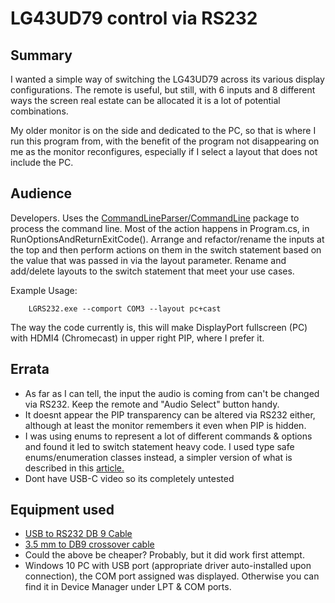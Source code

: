 ﻿# LG43UD79 control via RS232

## Summary

<dl>
<p>
I wanted a simple way of switching the LG43UD79 across its various display configurations.  The remote is useful, 
but still, with 6 inputs and 8 different ways the screen real estate can be allocated it is a lot of potential combinations.
</p>
<p>
My older monitor is on the side and dedicated to the PC, so that is where I run this program from, with the benefit of the program not disappearing on me as the monitor reconfigures, especially if I select a layout that does not include the PC.
</p>
</dl>

## Audience

<dl>
<p>
	Developers. Uses the <a href='https://github.com/commandlineparser/commandline'>CommandLineParser/CommandLine</a> package to process the command line.  
	Most of the action happens in Program.cs, in RunOptionsAndReturnExitCode().  Arrange and refactor/rename the inputs at the top and then perform actions on them
	in the switch statement based on the value that was passed in via the layout parameter.  Rename and add/delete layouts to the switch statement that meet your use cases.
</p>
<p>
	Example Usage:<br/>
	<code>
	LGRS232.exe --comport COM3 --layout pc+cast
	</code>
	<br/>
	The way the code currently is, this will make DisplayPort fullscreen (PC) with HDMI4 (Chromecast) in upper right PIP, where I prefer it.
</p>
</dl>


## Errata

<dl>
	<ul>
		<li>As far as I can tell, the input the audio is coming from can't be changed via RS232.  Keep the remote and "Audio Select" button handy.</li>
		<li>It doesnt appear the PIP transparency can be altered via RS232 either, although at least the monitor remembers it even when PIP is hidden.</li>
		<li>I was using enums to represent a lot of different commands & options and found it led to switch statement heavy code.  I used type safe enums/enumeration classes instead, a simpler version of what is described in this <a href='https://docs.microsoft.com/en-us/dotnet/standard/microservices-architecture/microservice-ddd-cqrs-patterns/enumeration-classes-over-enum-types'>article.</a></li>
		<li>Dont have USB-C video so its completely untested</li>
	</ul>
</dl>


## Equipment used

*   [USB to RS232 DB 9 Cable ](https://www.amazon.com/gp/product/B01DYNNUS8/)
*   [3.5 mm to DB9 crossover cable](https://www.amazon.com/gp/product/B007ARWLBW/) 
*   Could the above be cheaper? Probably, but it did work first attempt.
*   Windows 10 PC with USB port (appropriate driver auto-installed upon connection), the COM port assigned was displayed.  Otherwise you can find it in Device Manager under LPT & COM ports.


